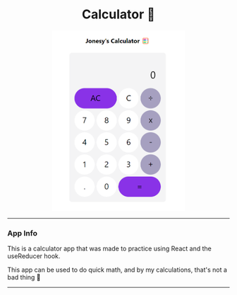 <div id="header" align="center">
<h1>
Calculator 🧮
</h1>
<img src="./src/images/calculator-snap.png" width="300" />
</div>

---

### App Info

This is a calculator app that was made to practice using React and the useReducer hook.

This app can be used to do quick math, and by my calculations, that's not a bad thing 🤪

---
